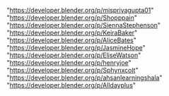 "https://developer.blender.org/p/mispriyagupta01"
"https://developer.blender.org/p/Shopppain"
"https://developer.blender.org/p/SiennaStephenson"
"https://developer.blender.org/p/KeiraBaker"
"https://developer.blender.org/p/AliceBates"
"https://developer.blender.org/p/JasmineHope"
"https://developer.blender.org/p/EliseWatson"
"https://developer.blender.org/p/henryjoe"
"https://developer.blender.org/p/Sphynxcolt"
"https://developer.blender.org/p/ahsanlearningshala"
"https://developer.blender.org/p/Alldayplus"
 
